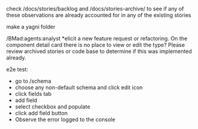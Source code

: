 <strikethrough>check /docs/stories/backlog and /docs/stories-archive/ to see if any of these observations are already accounted for in any of the existing stories</strikethrough>

make a yagni folder


/BMad:agents:analyst *elicit a new feature request or refactoring. On the component detail card there is no place to view or edit the type? Please review archived stories or code base to determine if this was implemented already.

e2e test:
 - go to /schema
 - choose any non-default schema and click edit icon
 - click fields tab
 - add field
 - select checkbox and populate
 - click add field button
 - Observe the error logged to the console
